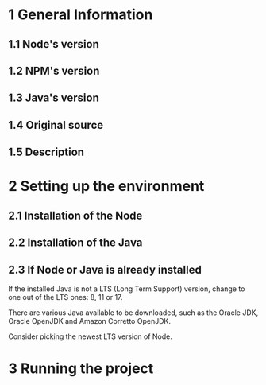# 1 General Information

## 1.1 Node's version

## 1.2 NPM's version

## 1.3 Java's version

## 1.4 Original source

## 1.5 Description

# 2 Setting up the environment

## 2.1 Installation of the Node

## 2.2 Installation of the Java

## 2.3 If Node or Java is already installed

If the installed Java is not a LTS (Long Term Support) version, change to one out of the LTS ones: 8, 11 or 17.

There are various Java available to be downloaded, such as the Oracle JDK, Oracle OpenJDK and Amazon Corretto OpenJDK. 

Consider picking the newest LTS version of Node.

# 3 Running the project